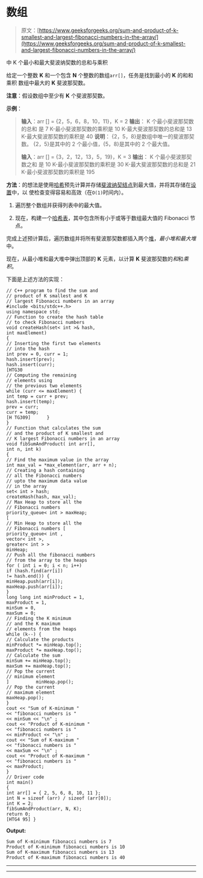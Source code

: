 # 数组

> 原文：[https://www.geeksforgeeks.org/sum-and-product-of-k-smallest-and-largest-fibonacci-numbers-in-the-array/](https://www.geeksforgeeks.org/sum-and-product-of-k-smallest-and-largest-fibonacci-numbers-in-the-array/)

中 K 个最小和最大斐波纳契数的总和与乘积

给定一个整数 **K** 和一个包含 **N** 个整数的数组`arr[]`，任务是找到最小的 **K** 的和和乘积 数组中最大的 **K** 斐波那契数。

**注意**：假设数组中至少有 **K** 个斐波那契数。

**示例**：

> **输入**：arr [] = {2，5，6，8，10，11}，K = 2
> **输出**：
> K 个最小斐波那契数的总和 是 7
> K-最小斐波那契数的乘积是 10
> K-最大斐波那契数的总和是 13
> K-最大斐波那契数的乘积是 40
> **说明**：
> {2，5，8}是数组中唯一的斐波那契数。
> {2，5}是其中的 2 个最小值，{5，8}是其中的 2 个最大值。
> 
> **输入**：arr [] = {3，2，12，13，5，19}，K = 3
> **输出**：
> K 个最小斐波那契数之和 是 10
> K-最小斐波那契数的乘积是 30
> K-最大斐波那契数的总和是 21
> K-最小斐波那契数的乘积是 195

**方法**：的想法是使用[哈希](http://www.geeksforgeeks.org/hashing-data-structure/)预先计算并存储[斐波纳契结点](https://www.geeksforgeeks.org/program-for-nth-fibonacci-number/)到最大值，并将其存储在[设置](https://www.geeksforgeeks.org/set-in-java/)中，以 使检查变得容易和高效（在`O(1)`时间内）。

1.  遍历整个数组并获得列表中的最大值。

2.  现在，构建一个[哈希表](https://www.geeksforgeeks.org/hashing-set-1-introduction/)，其中包含所有小于或等于数组最大值的 Fibonacci 节点。

完成上述预计算后，遍历数组并将所有斐波那契数都插入两个[堆](https://www.geeksforgeeks.org/binary-heap/)，*最小堆和最大堆*中。

现在，从最小堆和最大堆中弹出顶部的 **K** 元素，以计算 **K** 斐波那契数的*和*和*乘积*。

下面是上述方法的实现：

```
// C++ program to find the sum and
// product of K smallest and K
// largest Fibonacci numbers in an array
#include <bits/stdc++.h>
using namespace std;
// Function to create the hash table
// to check Fibonacci numbers
void createHash(set< int >& hash,
int maxElement)
{
// Inserting the first two elements
// into the hash
int prev = 0, curr = 1;
hash.insert(prev);
hash.insert(curr);
[HTG30
// Computing the remaining
// elements using
// the previous two elements
while (curr <= maxElement) {
int temp = curr + prev;
hash.insert(temp);
prev = curr;
curr = temp;
[H TG309]      }
}
// Function that calculates the sum
// and the product of K smallest and
// K largest Fibonacci numbers in an array
void fibSumAndProduct( int arr[],
int n, int k)
{
// Find the maximum value in the array
int max_val = *max_element(arr, arr + n);
// Creating a hash containing
// all the Fibonacci numbers
// upto the maximum data value
// in the array
set< int > hash;
createHash(hash, max_val);
// Max Heap to store all the
// Fibonacci numbers
priority_queue< int > maxHeap;
[
// Min Heap to store all the
// Fibonacci numbers [
priority_queue< int ,
vector< int >,
greater< int > >
minHeap;
// Push all the fibonacci numbers
// from the array to the heaps
for ( int i = 0; i < n; i++)
if (hash.find(arr[i])
!= hash.end()) {
minHeap.push(arr[i]);
maxHeap.push(arr[i]);
}
long long int minProduct = 1,
maxProduct = 1,
minSum = 0,
maxSum = 0;
// Finding the K minimum
// and the K maximum
// elements from the heaps
while (k--) {
// Calculate the products
minProduct *= minHeap.top();
maxProduct *= maxHeap.top();
// Calculate the sum
minSum += minHeap.top();
maxSum += maxHeap.top();
// Pop the current
// minimum element
]          minHeap.pop();
// Pop the current
// maximum element
maxHeap.pop();
}
cout << "Sum of K-minimum "
<< "fibonacci numbers is "
<< minSum << "\n" ;
cout << "Product of K-minimum "
<< "fibonacci numbers is "
<< minProduct << "\n" ;
cout << "Sum of K-maximum "
<< "fibonacci numbers is "
<< maxSum << "\n" ;
cout << "Product of K-maximum "
<< "fibonacci numbers is "
<< maxProduct;
}
// Driver code
int main()
{
int arr[] = { 2, 5, 6, 8, 10, 11 };
int N = sizeof (arr) / sizeof (arr[0]);
int K = 2;
fibSumAndProduct(arr, N, K);
return 0;
[HTG4 95] }
```

**Output:**

```
Sum of K-minimum fibonacci numbers is 7
Product of K-minimum fibonacci numbers is 10
Sum of K-maximum fibonacci numbers is 13
Product of K-maximum fibonacci numbers is 40

```



* * *

* * *



